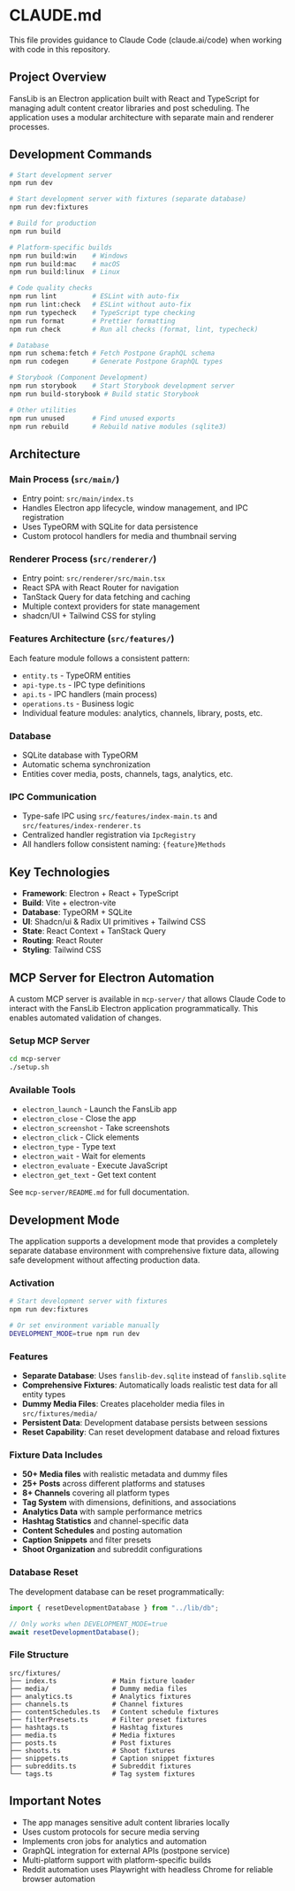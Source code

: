 # CLAUDE.md

This file provides guidance to Claude Code (claude.ai/code) when working with code in this repository.

## Project Overview

FansLib is an Electron application built with React and TypeScript for managing adult content creator libraries and post scheduling. The application uses a modular architecture with separate main and renderer processes.

## Development Commands

```bash
# Start development server
npm run dev

# Start development server with fixtures (separate database)
npm run dev:fixtures

# Build for production
npm run build

# Platform-specific builds
npm run build:win    # Windows
npm run build:mac    # macOS
npm run build:linux  # Linux

# Code quality checks
npm run lint         # ESLint with auto-fix
npm run lint:check   # ESLint without auto-fix
npm run typecheck    # TypeScript type checking
npm run format       # Prettier formatting
npm run check        # Run all checks (format, lint, typecheck)

# Database
npm run schema:fetch # Fetch Postpone GraphQL schema
npm run codegen      # Generate Postpone GraphQL types

# Storybook (Component Development)
npm run storybook    # Start Storybook development server
npm run build-storybook # Build static Storybook

# Other utilities
npm run unused       # Find unused exports
npm run rebuild      # Rebuild native modules (sqlite3)
```

## Architecture

### Main Process (`src/main/`)

- Entry point: `src/main/index.ts`
- Handles Electron app lifecycle, window management, and IPC registration
- Uses TypeORM with SQLite for data persistence
- Custom protocol handlers for media and thumbnail serving

### Renderer Process (`src/renderer/`)

- Entry point: `src/renderer/src/main.tsx`
- React SPA with React Router for navigation
- TanStack Query for data fetching and caching
- Multiple context providers for state management
- shadcn/UI + Tailwind CSS for styling

### Features Architecture (`src/features/`)

Each feature module follows a consistent pattern:

- `entity.ts` - TypeORM entities
- `api-type.ts` - IPC type definitions
- `api.ts` - IPC handlers (main process)
- `operations.ts` - Business logic
- Individual feature modules: analytics, channels, library, posts, etc.

### Database

- SQLite database with TypeORM
- Automatic schema synchronization
- Entities cover media, posts, channels, tags, analytics, etc.

### IPC Communication

- Type-safe IPC using `src/features/index-main.ts` and `src/features/index-renderer.ts`
- Centralized handler registration via `IpcRegistry`
- All handlers follow consistent naming: `{feature}Methods`

## Key Technologies

- **Framework**: Electron + React + TypeScript
- **Build**: Vite + electron-vite
- **Database**: TypeORM + SQLite
- **UI**: Shadcn/ui & Radix UI primitives + Tailwind CSS
- **State**: React Context + TanStack Query
- **Routing**: React Router
- **Styling**: Tailwind CSS

## MCP Server for Electron Automation

A custom MCP server is available in `mcp-server/` that allows Claude Code to interact with the FansLib Electron application programmatically. This enables automated validation of changes.

### Setup MCP Server

```bash
cd mcp-server
./setup.sh
```

### Available Tools

- `electron_launch` - Launch the FansLib app
- `electron_close` - Close the app
- `electron_screenshot` - Take screenshots
- `electron_click` - Click elements
- `electron_type` - Type text
- `electron_wait` - Wait for elements
- `electron_evaluate` - Execute JavaScript
- `electron_get_text` - Get text content

See `mcp-server/README.md` for full documentation.

## Development Mode

The application supports a development mode that provides a completely separate database environment with comprehensive fixture data, allowing safe development without affecting production data.

### Activation

```bash
# Start development server with fixtures
npm run dev:fixtures

# Or set environment variable manually
DEVELOPMENT_MODE=true npm run dev
```

### Features

- **Separate Database**: Uses `fanslib-dev.sqlite` instead of `fanslib.sqlite`
- **Comprehensive Fixtures**: Automatically loads realistic test data for all entity types
- **Dummy Media Files**: Creates placeholder media files in `src/fixtures/media/`
- **Persistent Data**: Development database persists between sessions
- **Reset Capability**: Can reset development database and reload fixtures

### Fixture Data Includes

- **50+ Media files** with realistic metadata and dummy files
- **25+ Posts** across different platforms and statuses
- **8+ Channels** covering all platform types
- **Tag System** with dimensions, definitions, and associations
- **Analytics Data** with sample performance metrics
- **Hashtag Statistics** and channel-specific data
- **Content Schedules** and posting automation
- **Caption Snippets** and filter presets
- **Shoot Organization** and subreddit configurations

### Database Reset

The development database can be reset programmatically:

```typescript
import { resetDevelopmentDatabase } from "../lib/db";

// Only works when DEVELOPMENT_MODE=true
await resetDevelopmentDatabase();
```

### File Structure

```
src/fixtures/
├── index.ts              # Main fixture loader
├── media/                # Dummy media files
├── analytics.ts          # Analytics fixtures
├── channels.ts           # Channel fixtures
├── contentSchedules.ts   # Content schedule fixtures
├── filterPresets.ts      # Filter preset fixtures
├── hashtags.ts           # Hashtag fixtures
├── media.ts              # Media fixtures
├── posts.ts              # Post fixtures
├── shoots.ts             # Shoot fixtures
├── snippets.ts           # Caption snippet fixtures
├── subreddits.ts         # Subreddit fixtures
└── tags.ts               # Tag system fixtures
```

## Important Notes

- The app manages sensitive adult content libraries locally
- Uses custom protocols for secure media serving
- Implements cron jobs for analytics and automation
- GraphQL integration for external APIs (postpone service)
- Multi-platform support with platform-specific builds
- Reddit automation uses Playwright with headless Chrome for reliable browser automation
